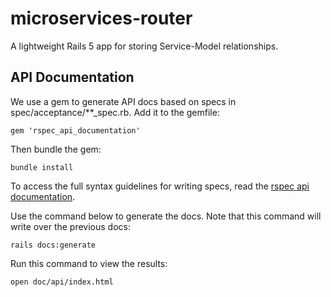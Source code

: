 # microservices-router
A lightweight Rails 5 app for storing Service-Model relationships.

## API Documentation 
We use a gem to generate API docs based on specs in spec/acceptance/**_spec.rb. Add it to the gemfile:

    gem 'rspec_api_documentation'

Then bundle the gem:

    bundle install

To access the full syntax guidelines for writing specs, read the [rspec api documentation](https://github.com/zipmark/rspec_api_documentation).

Use the command below to generate the docs. Note that this command will write over the previous docs:

    rails docs:generate

Run this command to view the results:

    open doc/api/index.html
